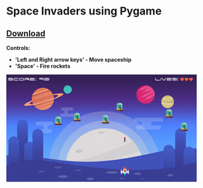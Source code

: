 # Space Invaders using Pygame
## [Download](https://mega.nz/#!E4QASKID!sypPH0UvXwI-_R3vbzuW3NdmuGw1DPVJCGZzRVFEHg8)
**Controls:**
* **'Left and Right arrow keys' - Move spaceship**
* **'Space' - Fire rockets**

![screenshot](https://raw.githubusercontent.com/npecko/Space-Invaders/master/space_invaders.png)
